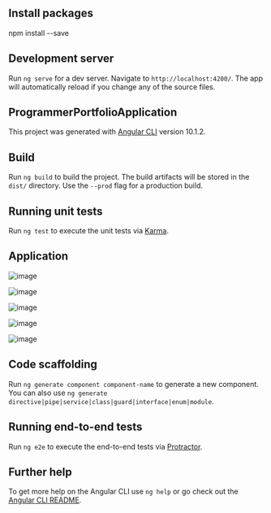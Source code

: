 ## Install packages 

npm install --save

## Development server

Run `ng serve` for a dev server. Navigate to `http://localhost:4200/`. The app will automatically reload if you change any of the source files.

## ProgrammerPortfolioApplication

This project was generated with [Angular CLI](https://github.com/angular/angular-cli) version 10.1.2.

## Build

Run `ng build` to build the project. The build artifacts will be stored in the `dist/` directory. Use the `--prod` flag for a production build.

## Running unit tests

Run `ng test` to execute the unit tests via [Karma](https://karma-runner.github.io).

## Application 

![image](https://user-images.githubusercontent.com/11661523/94197102-ef52f500-fed2-11ea-9303-ce9065befe06.png)

![image](https://user-images.githubusercontent.com/11661523/94197129-f843c680-fed2-11ea-821d-f3e9559a4c27.png)

![image](https://user-images.githubusercontent.com/11661523/94197149-fe39a780-fed2-11ea-9a03-1a8299cbe156.png)

![image](https://user-images.githubusercontent.com/11661523/94197167-04c81f00-fed3-11ea-9179-e103ff6fe5b2.png)

![image](https://user-images.githubusercontent.com/11661523/94197180-0abe0000-fed3-11ea-9c0b-956412a1c4ac.png)

## Code scaffolding

Run `ng generate component component-name` to generate a new component. You can also use `ng generate directive|pipe|service|class|guard|interface|enum|module`.

## Running end-to-end tests

Run `ng e2e` to execute the end-to-end tests via [Protractor](http://www.protractortest.org/).

## Further help

To get more help on the Angular CLI use `ng help` or go check out the [Angular CLI README](https://github.com/angular/angular-cli/blob/master/README.md).

